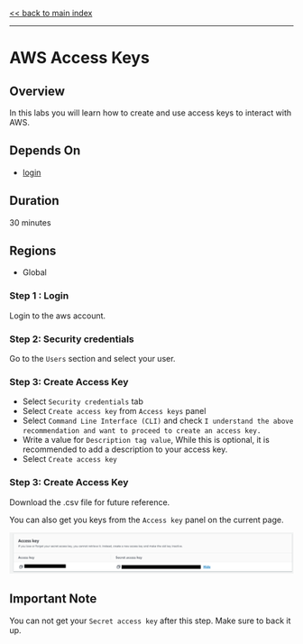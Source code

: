 [<< back to main index](../../README.md)

---

# AWS Access Keys

## Overview

In this labs you will learn how to create and use access keys to interact with AWS.

## Depends On

- [login](login.md)

## Duration

30 minutes

## Regions

- Global

### Step 1 : Login

Login to the aws account.

### Step 2: Security credentials

Go to the `Users` section and select your user.

### Step 3: Create Access Key

* Select `Security credentials` tab
* Select `Create access key` from `Access keys` panel
* Select `Command Line Interface (CLI)` and check `I understand the above recommendation and want to proceed to create an access key.`
* Write a value for `Description tag value`, While this is optional, it is recommended to add a description to your access key.
* Select `Create access key`

### Step 3: Create Access Key

Download the .csv file for future reference.

You can also get you keys from the `Access key` panel on the current page.

![access-key.png](../../assets/images/access-key.png)


## Important Note

You can not get your `Secret access key` after this step. Make sure to back it up.